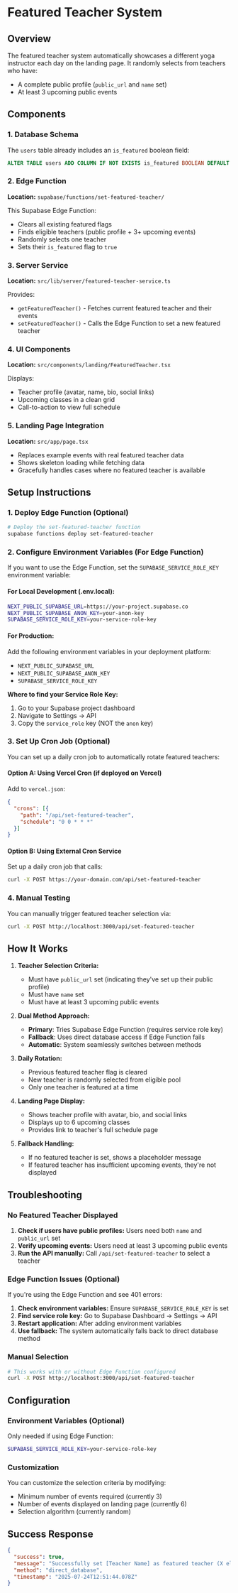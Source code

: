 # Featured Teacher System

## Overview

The featured teacher system automatically showcases a different yoga instructor each day on the landing page. It randomly selects from teachers who have:
- A complete public profile (`public_url` and `name` set)
- At least 3 upcoming public events

## Components

### 1. Database Schema
The `users` table already includes an `is_featured` boolean field:
```sql
ALTER TABLE users ADD COLUMN IF NOT EXISTS is_featured BOOLEAN DEFAULT FALSE;
```

### 2. Edge Function
**Location:** `supabase/functions/set-featured-teacher/`

This Supabase Edge Function:
- Clears all existing featured flags
- Finds eligible teachers (public profile + 3+ upcoming events)
- Randomly selects one teacher
- Sets their `is_featured` flag to `true`

### 3. Server Service
**Location:** `src/lib/server/featured-teacher-service.ts`

Provides:
- `getFeaturedTeacher()` - Fetches current featured teacher and their events
- `setFeaturedTeacher()` - Calls the Edge Function to set a new featured teacher

### 4. UI Components
**Location:** `src/components/landing/FeaturedTeacher.tsx`

Displays:
- Teacher profile (avatar, name, bio, social links)
- Upcoming classes in a clean grid
- Call-to-action to view full schedule

### 5. Landing Page Integration
**Location:** `src/app/page.tsx`

- Replaces example events with real featured teacher data
- Shows skeleton loading while fetching data
- Gracefully handles cases where no featured teacher is available

## Setup Instructions

### 1. Deploy Edge Function (Optional)
```bash
# Deploy the set-featured-teacher function
supabase functions deploy set-featured-teacher
```

### 2. Configure Environment Variables (For Edge Function)

If you want to use the Edge Function, set the `SUPABASE_SERVICE_ROLE_KEY` environment variable:

#### For Local Development (.env.local):
```bash
NEXT_PUBLIC_SUPABASE_URL=https://your-project.supabase.co
NEXT_PUBLIC_SUPABASE_ANON_KEY=your-anon-key
SUPABASE_SERVICE_ROLE_KEY=your-service-role-key
```

#### For Production:
Add the following environment variables in your deployment platform:
- `NEXT_PUBLIC_SUPABASE_URL`
- `NEXT_PUBLIC_SUPABASE_ANON_KEY`  
- `SUPABASE_SERVICE_ROLE_KEY`

**Where to find your Service Role Key:**
1. Go to your Supabase project dashboard
2. Navigate to Settings → API
3. Copy the `service_role` key (NOT the `anon` key)

### 3. Set Up Cron Job (Optional)
You can set up a daily cron job to automatically rotate featured teachers:

#### Option A: Using Vercel Cron (if deployed on Vercel)
Add to `vercel.json`:
```json
{
  "crons": [{
    "path": "/api/set-featured-teacher",
    "schedule": "0 0 * * *"
  }]
}
```

#### Option B: Using External Cron Service
Set up a daily cron job that calls:
```bash
curl -X POST https://your-domain.com/api/set-featured-teacher
```

### 4. Manual Testing
You can manually trigger featured teacher selection via:

```bash
curl -X POST http://localhost:3000/api/set-featured-teacher
```

## How It Works

1. **Teacher Selection Criteria:**
   - Must have `public_url` set (indicating they've set up their public profile)
   - Must have `name` set
   - Must have at least 3 upcoming public events

2. **Dual Method Approach:**
   - **Primary**: Tries Supabase Edge Function (requires service role key)
   - **Fallback**: Uses direct database access if Edge Function fails
   - **Automatic**: System seamlessly switches between methods

3. **Daily Rotation:**
   - Previous featured teacher flag is cleared
   - New teacher is randomly selected from eligible pool
   - Only one teacher is featured at a time

4. **Landing Page Display:**
   - Shows teacher profile with avatar, bio, and social links
   - Displays up to 6 upcoming classes
   - Provides link to teacher's full schedule page

5. **Fallback Handling:**
   - If no featured teacher is set, shows a placeholder message
   - If featured teacher has insufficient upcoming events, they're not displayed

## Troubleshooting

### No Featured Teacher Displayed
1. **Check if users have public profiles:** Users need both `name` and `public_url` set
2. **Verify upcoming events:** Users need at least 3 upcoming public events
3. **Run the API manually:** Call `/api/set-featured-teacher` to select a teacher

### Edge Function Issues (Optional)
If you're using the Edge Function and see 401 errors:
1. **Check environment variables:** Ensure `SUPABASE_SERVICE_ROLE_KEY` is set
2. **Find service role key:** Go to Supabase Dashboard → Settings → API
3. **Restart application:** After adding environment variables
4. **Use fallback:** The system automatically falls back to direct database method

### Manual Selection
```bash
# This works with or without Edge Function configured
curl -X POST http://localhost:3000/api/set-featured-teacher
```

## Configuration

### Environment Variables (Optional)
Only needed if using Edge Function:
```bash
SUPABASE_SERVICE_ROLE_KEY=your-service-role-key
```

### Customization
You can customize the selection criteria by modifying:
- Minimum number of events required (currently 3)
- Number of events displayed on landing page (currently 6)
- Selection algorithm (currently random)

## Success Response
```json
{
  "success": true,
  "message": "Successfully set [Teacher Name] as featured teacher (X eligible users)",
  "method": "direct_database",
  "timestamp": "2025-07-24T12:51:44.078Z"
}
``` 